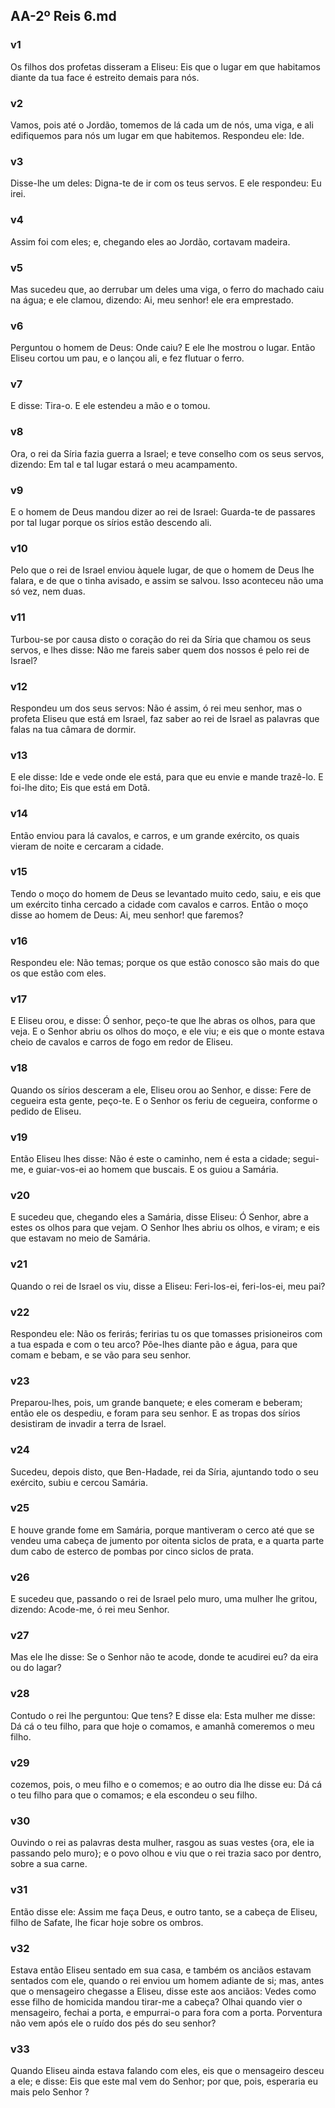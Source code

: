 ## AA-2º Reis 6.md
### v1
 Os filhos dos profetas disseram a Eliseu: Eis que o lugar em que habitamos diante da tua face é estreito demais para nós.
### v2
 Vamos, pois até o Jordão, tomemos de lá cada um de nós, uma viga, e ali edifiquemos para nós um lugar em que habitemos. Respondeu ele: Ide.
### v3
 Disse-lhe um deles: Digna-te de ir com os teus servos. E ele respondeu: Eu irei.
### v4
 Assim foi com eles; e, chegando eles ao Jordão, cortavam madeira.
### v5
 Mas sucedeu que, ao derrubar um deles uma viga, o ferro do machado caiu na água; e ele clamou, dizendo: Ai, meu senhor! ele era emprestado.
### v6
 Perguntou o homem de Deus: Onde caiu? E ele lhe mostrou o lugar. Então Eliseu cortou um pau, e o lançou ali, e fez flutuar o ferro.
### v7
 E disse: Tira-o. E ele estendeu a mão e o tomou.
### v8
 Ora, o rei da Síria fazia guerra a Israel; e teve conselho com os seus servos, dizendo: Em tal e tal lugar estará o meu acampamento.
### v9
 E o homem de Deus mandou dizer ao rei de Israel: Guarda-te de passares por tal lugar porque os sírios estão descendo ali.
### v10
 Pelo que o rei de Israel enviou àquele lugar, de que o homem de Deus lhe falara, e de que o tinha avisado, e assim se salvou. Isso aconteceu não uma só vez, nem duas.
### v11
 Turbou-se por causa disto o coração do rei da Síria que chamou os seus servos, e lhes disse: Não me fareis saber quem dos nossos é pelo rei de Israel?
### v12
 Respondeu um dos seus servos: Não é assim, ó rei meu senhor, mas o profeta Eliseu que está em Israel, faz saber ao rei de Israel as palavras que falas na tua câmara de dormir.
### v13
 E ele disse: Ide e vede onde ele está, para que eu envie e mande trazê-lo. E foi-lhe dito; Eis que está em Dotã.
### v14
 Então enviou para lá cavalos, e carros, e um grande exército, os quais vieram de noite e cercaram a cidade.
### v15
 Tendo o moço do homem de Deus se levantado muito cedo, saiu, e eis que um exército tinha cercado a cidade com cavalos e carros. Então o moço disse ao homem de Deus: Ai, meu senhor! que faremos?
### v16
 Respondeu ele: Não temas; porque os que estão conosco são mais do que os que estão com eles.
### v17
 E Eliseu orou, e disse: Ó senhor, peço-te que lhe abras os olhos, para que veja. E o Senhor abriu os olhos do moço, e ele viu; e eis que o monte estava cheio de cavalos e carros de fogo em redor de Eliseu.
### v18
 Quando os sírios desceram a ele, Eliseu orou ao Senhor, e disse: Fere de cegueira esta gente, peço-te. E o Senhor os feriu de cegueira, conforme o pedido de Eliseu.
### v19
 Então Eliseu lhes disse: Não é este o caminho, nem é esta a cidade; segui-me, e guiar-vos-ei ao homem que buscais. E os guiou a Samária.
### v20
 E sucedeu que, chegando eles a Samária, disse Eliseu: Ó Senhor, abre a estes os olhos para que vejam. O Senhor lhes abriu os olhos, e viram; e eis que estavam no meio de Samária.
### v21
 Quando o rei de Israel os viu, disse a Eliseu: Feri-los-ei, feri-los-ei, meu pai?
### v22
 Respondeu ele: Não os ferirás; feririas tu os que tomasses prisioneiros com a tua espada e com o teu arco? Põe-lhes diante pão e água, para que comam e bebam, e se vão para seu senhor.
### v23
 Preparou-lhes, pois, um grande banquete; e eles comeram e beberam; então ele os despediu, e foram para seu senhor. E as tropas dos sírios desistiram de invadir a terra de Israel.
### v24
 Sucedeu, depois disto, que Ben-Hadade, rei da Síria, ajuntando todo o seu exército, subiu e cercou Samária.
### v25
 E houve grande fome em Samária, porque mantiveram o cerco até que se vendeu uma cabeça de jumento por oitenta siclos de prata, e a quarta parte dum cabo de esterco de pombas por cinco siclos de prata.
### v26
 E sucedeu que, passando o rei de Israel pelo muro, uma mulher lhe gritou, dizendo: Acode-me, ó rei meu Senhor.
### v27
 Mas ele lhe disse: Se o Senhor não te acode, donde te acudirei eu? da eira ou do lagar?
### v28
 Contudo o rei lhe perguntou: Que tens? E disse ela: Esta mulher me disse: Dá cá o teu filho, para que hoje o comamos, e amanhã comeremos o meu filho.
### v29
 cozemos, pois, o meu filho e o comemos; e ao outro dia lhe disse eu: Dá cá o teu filho para que o comamos; e ela escondeu o seu filho.
### v30
 Ouvindo o rei as palavras desta mulher, rasgou as suas vestes {ora, ele ia passando pelo muro}; e o povo olhou e viu que o rei trazia saco por dentro, sobre a sua carne.
### v31
 Então disse ele: Assim me faça Deus, e outro tanto, se a cabeça de Eliseu, filho de Safate, lhe ficar hoje sobre os ombros.
### v32
 Estava então Eliseu sentado em sua casa, e também os anciãos estavam sentados com ele, quando o rei enviou um homem adiante de si; mas, antes que o mensageiro chegasse a Eliseu, disse este aos anciãos: Vedes como esse filho de homicida mandou tirar-me a cabeça? Olhai quando vier o mensageiro, fechai a porta, e empurrai-o para fora com a porta. Porventura não vem após ele o ruído dos pés do seu senhor?
### v33
 Quando Eliseu ainda estava falando com eles, eis que o mensageiro desceu a ele; e disse: Eis que este mal vem do Senhor; por que, pois, esperaria eu mais pelo Senhor ?
